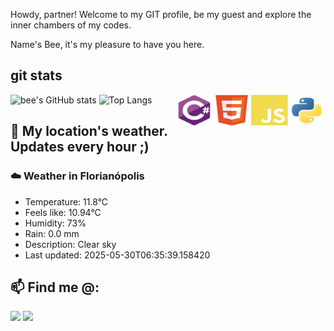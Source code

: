 Howdy, partner! 
Welcome to my GIT profile, be my guest and explore the inner chambers of my codes.

Name's Bee, it's my pleasure to have you here. 

## git stats 
<div align="center" height="50">
  <img align="right" src="https://raw.githubusercontent.com/devicons/devicon/master/icons/python/python-original.svg" height="50" width="60" />
  <img align="right" alt="bee-Js" height="50" width="60" src="https://raw.githubusercontent.com/devicons/devicon/master/icons/javascript/javascript-plain.svg">
  <img align="right" alt="bee-HTML" height="50" width="60" src="https://raw.githubusercontent.com/devicons/devicon/master/icons/html5/html5-original.svg">
  <img align="right" alt="bee-Csharp" height="50" width="60" src="https://raw.githubusercontent.com/devicons/devicon/master/icons/csharp/csharp-original.svg">
</div>

![bee's GitHub stats](https://github-readme-stats.vercel.app/api?username=ur-bee-loved&show_icons=true&theme=synthwave&hide_rank=true)
![Top Langs](https://github-readme-stats.vercel.app/api/top-langs/?username=ur-bee-loved&layout=compact)



## 📡 My location's weather. Updates every hour ;)
<!-- WEATHER-START -->
### ☁️ Weather in Florianópolis

- Temperature: 11.8°C
- Feels like: 10.94°C
- Humidity: 73%
- Rain: 0.0 mm
- Description: Clear sky
- Last updated: 2025-05-30T06:35:39.158420

<!-- WEATHER-END -->

## 📫 Find me @:

<a href = "mailto:bianca.ruschel.echart@gmail.com"><img src="https://img.shields.io/badge/-Gmail-%23333?style=for-the-badge&logo=gmail&logoColor=white" target="_blank"></a>
<a href="www.linkedin.com/in/bernardo-ruschel-echart-37362a2ab" target="_blank"><img src="https://img.shields.io/badge/-LinkedIn-%230077B5?style=for-the-badge&logo=linkedin&logoColor=white" target="_blank"></a>

